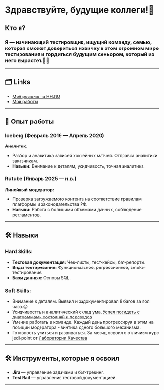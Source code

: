 # Здравствуйте, будущие коллеги!👋


## Кто я?

### Я — начинающий тестировщик, ищущий команду, семью, которая сможет довериться новичку в этом огромном мире тестирования и гордиться будущим сеньором, который из него вырастет.👨‍🚀 

---

## 🗂 Links 

- [Моё резюме на HH.RU](https://chelyabinsk.hh.ru/resume/f4d31d4aff0e7eafd00039ed1f484961626843) 
- [Мои работы](https://docs.google.com/spreadsheets/d/1645hMnhEZCjv9KQxK2QNNw9kNdbMnVr2C5DIc0PGBlk/edit?usp=sharing) 

---

## 🚀 Опыт работы 

### **Iceberg** (Февраль 2019 — Апрель 2020)
**Аналитик:**
- Разбор и аналитика записей хоккейных матчей. Отправка аналитики заказчикам.
- **Навыки:** Внимание к деталям, усидчивость, точная аналитика.

### **Rutube** (Январь 2025 — н.в.)
**Линейный модератор:**
- Проверка загружаемого контента на соответствие правилам платформы и законодательства РФ.
- **Навыки:** Работа с большими объемами данных, соблюдение регламентов.

---

## 🛠 Навыки

### Hard Skills: 
- **Тестовая документация:** Чек-листы, тест-кейсы, баг-репорты.
- **Виды тестирования:** Функциональное, регрессионное, smoke-тестирование.
- **Базы данных:** Основы SQL.

### Soft Skills: 
- Внимание к деталям. Выявил и задокументировал 8 багов за пол часа.😉
- Усидчивостть и аналитический склад ума. [Успел посидеть с диаграммами состояний и переходов](https://drive.google.com/file/d/1QGVG-9ZSU57OeKMwpZMEgtD6wY5bLQTY/view?usp=sharing)
- Умение работать в команде. Каждый день прогрессируя в этом на позиции модератора - винтика одного большого механизма.
- Готовность учиться и развиваться. За месяц освоил с отличием курс jedi-point от [Лаборатории Качества](https://qaschool.ru/students/d_tyurin/) 

---

## 🛠 Инструменты, которые я освоил 
- **Jira** — управление задачами и баг-трекинг.
- **Test Rail** — управление тестовой документацией.

---
